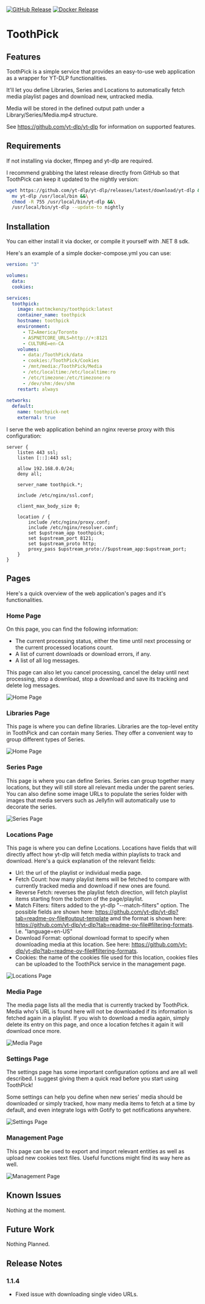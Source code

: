 [<img alt="GitHub Release" src="https://img.shields.io/github/v/release/mattmckenzy/toothpick?logo=github&color=forestgreen">](https://github.com/MattMckenzy/ToothPick)
[<img alt="Docker Release" src="https://img.shields.io/docker/v/mattmckenzy/toothpick/latest?logo=docker">](https://hub.docker.com/r/mattmckenzy/toothpick)

# ToothPick

## Features

ToothPick is a simple service that provides an easy-to-use web application as a wrapper for YT-DLP functionalities.

It'll let you define Libraries, Series and Locations to automatically fetch media playlist pages and download new, untracked media.

Media will be stored in the defined output path under a Library/Series/Media.mp4 structure.

See https://github.com/yt-dlp/yt-dlp for information on supported features. 


## Requirements

If not installing via docker, ffmpeg and yt-dlp are required. 

I recommend grabbing the latest release directly from GitHub so that ToothPick can keep it updated to the nightly version:

```bash
wget https://github.com/yt-dlp/yt-dlp/releases/latest/download/yt-dlp &&\
  mv yt-dlp /usr/local/bin &&\
  chmod -R 755 /usr/local/bin/yt-dlp &&\
  /usr/local/bin/yt-dlp --update-to nightly
```


## Installation

You can either install it via docker, or compile it yourself with .NET 8 sdk.

Here's an example of a simple docker-compose.yml you can use:
```yml
version: "3"

volumes:
  data:
  cookies:

services:
  toothpick:
    image: mattmckenzy/toothpick:latest
    container_name: toothpick
    hostname: toothpick
    environment:
      - TZ=America/Toronto
      - ASPNETCORE_URLS=http://+:8121
      - CULTURE=en-CA
    volumes:
      - data:/ToothPick/data
      - cookies:/ToothPick/Cookies
      - /mnt/media:/ToothPick/Media
      - /etc/localtime:/etc/localtime:ro
      - /etc/timezone:/etc/timezone:ro
      - /dev/shm:/dev/shm
    restart: always
    
networks:
  default:
    name: toothpick-net
    external: true
```

I serve the web application behind an nginx reverse proxy with this configuration:
```nginx
server {
    listen 443 ssl;
    listen [::]:443 ssl;

    allow 192.168.0.0/24;
    deny all;

    server_name toothpick.*;

    include /etc/nginx/ssl.conf;

    client_max_body_size 0;

    location / {
        include /etc/nginx/proxy.conf;
        include /etc/nginx/resolver.conf;
        set $upstream_app toothpick;
        set $upstream_port 8121;
        set $upstream_proto http;
        proxy_pass $upstream_proto://$upstream_app:$upstream_port;
    }
}
```


## Pages

Here's a quick overview of the web application's pages and it's functionalities.

### Home Page

On this page, you can find the following information:
* The current processing status, either the time until next processing or the current processed locations count.
* A list of current downloads or download errors, if any.
* A list of all log messages.

This page can also let you cancel processing, cancel the delay until next processing, stop a download, stop a download and save its tracking and delete log messages.

![Home Page](https://github.com/MattMckenzy/ToothPick/blob/main/Resources/Images/HomePage.png?raw=true)


### Libraries Page

This page is where you can define libraries. Libraries are the top-level entity in ToothPick and can contain many Series. They offer a convenient way to group different types of Series.

![Home Page](https://github.com/MattMckenzy/ToothPick/blob/main/Resources/Images/LibrariesPage.png?raw=true)


### Series Page

This page is where you can define Series. Series can group together many locations, but they will still store all relevant media under the parent series. You can also define some image URLs to populate the series folder with images that media servers such as Jellyfin will automatically use to decorate the series.

![Series Page](https://github.com/MattMckenzy/ToothPick/blob/main/Resources/Images/SeriesPage.png?raw=true)


### Locations Page

This page is where you can define Locations. Locations have fields that will directly affect how yt-dlp will fetch media within playlists to track and download. Here's a quick explanation of the relevant fields:

* Url: the url of the playlist or individual media page.
* Fetch Count: how many playlist items will be fetched to compare with currently tracked media and download if new ones are found.
* Reverse Fetch: reverses the playlist fetch direction, will fetch playlist items starting from the bottom of the page/playlist.
* Match Filters: filters added to the yt-dlp "--match-filters" option. The possible fields are shown here: https://github.com/yt-dlp/yt-dlp?tab=readme-ov-file#output-template amd the format is shown here: https://github.com/yt-dlp/yt-dlp?tab=readme-ov-file#filtering-formats. I.e. "language=en-US"
* Download Format: optional download format to specify when downloading media at this location. See here: https://github.com/yt-dlp/yt-dlp?tab=readme-ov-file#filtering-formats.
* Cookies: the name of the cookies file used for this location, cookies files can be uploaded to the ToothPick service in the management page.

![Locations Page](https://github.com/MattMckenzy/ToothPick/blob/main/Resources/Images/LocationsPage.png?raw=true)


### Media Page

The media page lists all the media that is currently tracked by ToothPick. Media who's URL is found here will not be downloaded if its information is fetched again in a playlist. If you wish to download a media again, simply delete its entry on this page, and once a location fetches it again it will download once more.

![Media Page](https://github.com/MattMckenzy/ToothPick/blob/main/Resources/Images/MediaPage.png?raw=true)


### Settings Page

The settings page has some important configuration options and are all well described. I suggest giving them a quick read before you start using ToothPick!

Some settings can help you define when new series' media should be downloaded or simply tracked, how many media items to fetch at a time by default, and even integrate logs with Gotify to get notifications anywhere.

![Settings Page](https://github.com/MattMckenzy/ToothPick/blob/main/Resources/Images/SettingsPage.png?raw=true)


### Management Page

This page can be used to export and import relevant entities as well as upload new cookies text files. Useful functions might find its way here as well.

![Management Page](https://github.com/MattMckenzy/ToothPick/blob/main/Resources/Images/ManagementPage.png?raw=true)


## Known Issues

Nothing at the moment.


## Future Work

Nothing Planned.


## Release Notes

### 1.1.4

- Fixed issue with downloading single video URLs.
